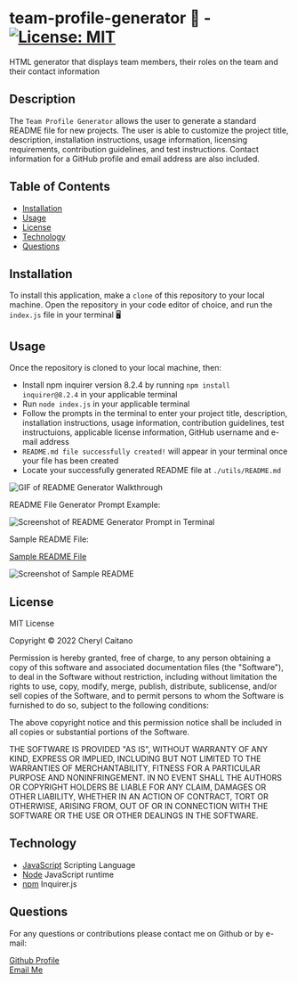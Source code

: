 # team-profile-generator 📄 - [![License: MIT](https://img.shields.io/badge/License-MIT-yellow.svg)](https://opensource.org/licenses/MIT)
HTML generator that displays team members, their roles on the team and their contact information
## **Description**

The `Team Profile Generator` allows the user to generate a standard README file for new projects. The user is able to customize the project title, description, installation instructions, usage information, licensing requirements, contribution guidelines, and test instructions. Contact information for a GitHub profile and email address are also included.

## **Table of Contents**

- [Installation](#installation)
- [Usage](#usage)
- [License](#license)
- [Technology](#technology)
- [Questions](#questions)

## **Installation**

To install this application, make a `clone` of this repository to your local machine. Open the repository in your code editor of choice, and run the `index.js` file in your terminal 🖥️

## **Usage**

Once the repository is cloned to your local machine, then:

- Install npm inquirer version 8.2.4 by running `npm install inquirer@8.2.4` in your applicable terminal
- Run `node index.js` in your applicable terminal
- Follow the prompts in the terminal to enter your project title, description, installation instructions, usage information, contribution guidelines, test instructuions, applicable license information, GitHub username and e-mail address
- `README.md file successfully created!` will appear in your terminal once your file has been created
- Locate your successfully generated README file at `./utils/README.md`

![GIF of README Generator Walkthrough](./assets/readme-generator.gif)

README File Generator Prompt Example:

![Screenshot of README Generator Prompt in Terminal](./assets/prompt-screenshot.JPG)

Sample README File:

[Sample README File](./assets/sample-README.md)

![Screenshot of Sample README](./assets/sample-readme.JPG)

## **License**

<p>
MIT License

Copyright &copy; 2022 Cheryl Caitano

Permission is hereby granted, free of charge, to any person obtaining a copy
of this software and associated documentation files (the "Software"), to deal
in the Software without restriction, including without limitation the rights
to use, copy, modify, merge, publish, distribute, sublicense, and/or sell
copies of the Software, and to permit persons to whom the Software is
furnished to do so, subject to the following conditions:

The above copyright notice and this permission notice shall be included in all
copies or substantial portions of the Software.

THE SOFTWARE IS PROVIDED "AS IS", WITHOUT WARRANTY OF ANY KIND, EXPRESS OR
IMPLIED, INCLUDING BUT NOT LIMITED TO THE WARRANTIES OF MERCHANTABILITY,
FITNESS FOR A PARTICULAR PURPOSE AND NONINFRINGEMENT. IN NO EVENT SHALL THE
AUTHORS OR COPYRIGHT HOLDERS BE LIABLE FOR ANY CLAIM, DAMAGES OR OTHER
LIABILITY, WHETHER IN AN ACTION OF CONTRACT, TORT OR OTHERWISE, ARISING FROM,
OUT OF OR IN CONNECTION WITH THE SOFTWARE OR THE USE OR OTHER DEALINGS IN THE
SOFTWARE.

</p>

## **Technology**

- [JavaScript](https://www.javascript.com/) Scripting Language
- [Node](https://nodejs.org/en/) JavaScript runtime
- [npm](https://www.npmjs.com/) Inquirer.js

## **Questions**

For any questions or contributions please contact me on Github or by e-mail:

[Github Profile](https://www.github.com/ccaitano)  
[Email Me](mailto:cheryl.caitano@gmail.com)